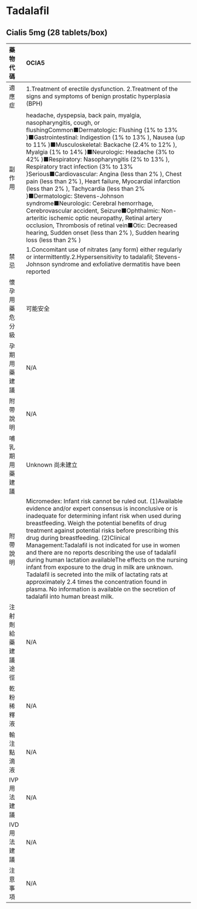 # Tadalafil

## Cialis 5mg  (28 tablets/box)

| 藥物代碼           | OCIA5                                                                                                                                                                                                                                                                                                                                                                                                                                                                                                                                                                                                                                                                                                                                                                                                                                                   |
|:-------------------|:--------------------------------------------------------------------------------------------------------------------------------------------------------------------------------------------------------------------------------------------------------------------------------------------------------------------------------------------------------------------------------------------------------------------------------------------------------------------------------------------------------------------------------------------------------------------------------------------------------------------------------------------------------------------------------------------------------------------------------------------------------------------------------------------------------------------------------------------------------|
| 適應症             | 1.Treatment of erectile dysfunction. 2.Treatment of the signs and symptoms of benign prostatic hyperplasia (BPH)                                                                                                                                                                                                                                                                                                                                                                                                                                                                                                                                                                                                                                                                                                                                        |
| 副作用             | headache, dyspepsia, back pain, myalgia, nasopharyngitis, cough, or flushingCommon■Dermatologic: Flushing (1% to 13% )■Gastrointestinal: Indigestion (1% to 13% ), Nausea (up to 11% )■Musculoskeletal: Backache (2.4% to 12% ), Myalgia (1% to 14% )■Neurologic: Headache (3% to 42% )■Respiratory: Nasopharyngitis (2% to 13% ), Respiratory tract infection (3% to 13% )Serious■Cardiovascular: Angina (less than 2% ), Chest pain (less than 2% ), Heart failure, Myocardial infarction (less than 2% ), Tachycardia (less than 2% )■Dermatologic: Stevens-Johnson syndrome■Neurologic: Cerebral hemorrhage, Cerebrovascular accident, Seizure■Ophthalmic: Non-arteritic ischemic optic neuropathy, Retinal artery occlusion, Thrombosis of retinal vein■Otic: Decreased hearing, Sudden onset (less than 2% ), Sudden hearing loss (less than 2% ) |
| 禁忌               | 1.Concomitant use of nitrates (any form) either regularly or intermittently.2.Hypersensitivity to tadalafil; Stevens-Johnson syndrome and exfoliative dermatitis have been reported                                                                                                                                                                                                                                                                                                                                                                                                                                                                                                                                                                                                                                                                     |
| 懷孕用藥危分級     | 可能安全                                                                                                                                                                                                                                                                                                                                                                                                                                                                                                                                                                                                                                                                                                                                                                                                                                                |
| 孕期用藥建議       | N/A                                                                                                                                                                                                                                                                                                                                                                                                                                                                                                                                                                                                                                                                                                                                                                                                                                                     |
| 附帶說明           | N/A                                                                                                                                                                                                                                                                                                                                                                                                                                                                                                                                                                                                                                                                                                                                                                                                                                                     |
| 哺乳期用藥建議     | Unknown 尚未建立                                                                                                                                                                                                                                                                                                                                                                                                                                                                                                                                                                                                                                                                                                                                                                                                                                        |
| 附帶說明           | Micromedex: Infant risk cannot be ruled out. (1)Available evidence and/or expert consensus is inconclusive or is inadequate for determining infant risk when used during breastfeeding. Weigh the potential benefits of drug treatment against potential risks before prescribing this drug during breastfeeding. (2)Clinical Management:Tadalafil is not indicated for use in women and there are no reports describing the use of tadalafil during human lactation availableThe effects on the nursing infant from exposure to the drug in milk are unknown. Tadalafil is secreted into the milk of lactating rats at approximately 2.4 times the concentration found in plasma. No information is available on the secretion of tadalafil into human breast milk.                                                                                    |
| 注射劑給藥建議途徑 | N/A                                                                                                                                                                                                                                                                                                                                                                                                                                                                                                                                                                                                                                                                                                                                                                                                                                                     |
| 乾粉稀釋液         | N/A                                                                                                                                                                                                                                                                                                                                                                                                                                                                                                                                                                                                                                                                                                                                                                                                                                                     |
| 輸注點滴液         | N/A                                                                                                                                                                                                                                                                                                                                                                                                                                                                                                                                                                                                                                                                                                                                                                                                                                                     |
| IVP 用法建議       | N/A                                                                                                                                                                                                                                                                                                                                                                                                                                                                                                                                                                                                                                                                                                                                                                                                                                                     |
| IVD 用法建議       | N/A                                                                                                                                                                                                                                                                                                                                                                                                                                                                                                                                                                                                                                                                                                                                                                                                                                                     |
| 注意事項           | N/A                                                                                                                                                                                                                                                                                                                                                                                                                                                                                                                                                                                                                                                                                                                                                                                                                                                     |

